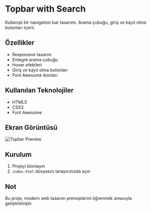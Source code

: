 # Topbar with Search

Kullanışlı bir navigation bar tasarımı. Arama çubuğu, giriş ve kayıt olma butonları içerir.

## Özellikler

- Responsive tasarım
- Entegre arama çubuğu
- Hover efektleri
- Giriş ve kayıt olma butonları
- Font Awesome ikonları

## Kullanılan Teknolojiler

- HTML5
- CSS3
- Font Awesome

## Ekran Görüntüsü

![Topbar Preview](https://doganaylab.com/fotograflar/topbar.png)

## Kurulum

1. Projeyi klonlayın
2. `index.html` dosyasını tarayıcınızda açın

## Not

Bu proje, modern web tasarım prensiplerini öğrenmek amacıyla geliştirilmiştir. 